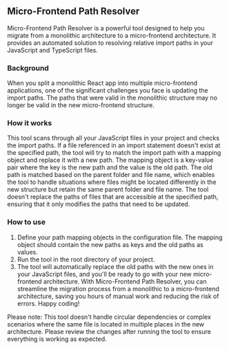 ## Micro-Frontend Path Resolver
Micro-Frontend Path Resolver is a powerful tool designed to help you migrate from a monolithic architecture to a micro-frontend architecture. It provides an automated solution to resolving relative import paths in your JavaScript and TypeScript files.

### Background
When you split a monolithic React app into multiple micro-frontend applications, one of the significant challenges you face is updating the import paths. The paths that were valid in the monolithic structure may no longer be valid in the new micro-frontend structure.

### How it works
This tool scans through all your JavaScript files in your project and checks the import paths. If a file referenced in an import statement doesn't exist at the specified path, the tool will try to match the import path with a mapping object and replace it with a new path.
The mapping object is a key-value pair where the key is the new path and the value is the old path. The old path is matched based on the parent folder and file name, which enables the tool to handle situations where files might be located differently in the new structure but retain the same parent folder and file name.
The tool doesn't replace the paths of files that are accessible at the specified path, ensuring that it only modifies the paths that need to be updated.

### How to use
1. Define your path mapping objects in the configuration file. The mapping object should contain the new paths as keys and the old paths as values. 
2. Run the tool in the root directory of your project. 
3. The tool will automatically replace the old paths with the new ones in your JavaScript files, and you'll be ready to go with your new micro-frontend architecture.
With Micro-Frontend Path Resolver, you can streamline the migration process from a monolithic to a micro-frontend architecture, saving you hours of manual work and reducing the risk of errors. Happy coding!

Please note: This tool doesn't handle circular dependencies or complex scenarios where the same file is located in multiple places in the new architecture. Please review the changes after running the tool to ensure everything is working as expected.